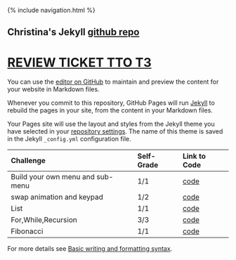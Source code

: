 {% include navigation.html %}

## Christina's Jekyll [github repo](https://github.com/christinlee367/christinlee367.github.io)
# [REVIEW TICKET TTO T3](https://github.com/christinlee367/christinlee367.github.io/issues/1)
You can use the [editor on GitHub](https://github.com/christinlee367/christinlee367.github.io/edit/main/README.md) to maintain and preview the content for your website in Markdown files.

Whenever you commit to this repository, GitHub Pages will run [Jekyll](https://jekyllrb.com/) to rebuild the pages in your site, from the content in your Markdown files.

Your Pages site will use the layout and styles from the Jekyll theme you have selected in your [repository settings](https://github.com/christinlee367/christinlee367.github.io/settings/pages). The name of this theme is saved in the Jekyll `_config.yml` configuration file.

| Challenge | Self-Grade | Link to Code |
|:----------|:----------------------|:------|
| Build your own menu and sub-menu | 1/1 | [code](https://github.com/christinlee367/christinlee367.github.io/blob/main/main.py) 
| swap animation and keypad | 1/2 | [code](https://github.com/christinlee367/christinlee367.github.io/blob/main/test.py) 
| List | 1/1 | [code](https://github.com/christinlee367/christinlee367.github.io/blob/main/liste.py) 
| For,While,Recursion | 3/3 | [code](https://github.com/christinlee367/christinlee367.github.io/blob/main/liste.py) 
| Fibonacci | 1/1 | [code](https://github.com/christinlee367/christinlee367.github.io/blob/main/fib.py) 


For more details see [Basic writing and formatting syntax](https://docs.github.com/en/github/writing-on-github/getting-started-with-writing-and-formatting-on-github/basic-writing-and-formatting-syntax).

